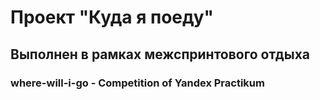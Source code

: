 # Проект "Куда я поеду"
## Выполнен в рамках межспринтового отдыха
### where-will-i-go - Competition of Yandex Practikum


